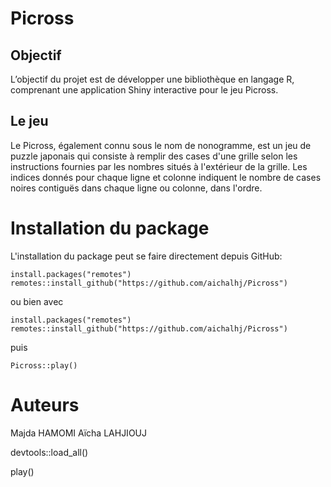 # Picross

## Objectif
L’objectif du projet est de développer une bibliothèque en langage R, comprenant une application Shiny interactive pour le jeu Picross. 

## Le jeu
Le Picross, également connu sous le nom de nonogramme, est un jeu de puzzle japonais qui consiste à remplir des cases d'une grille selon les instructions fournies par les nombres situés à l'extérieur de la grille. Les indices donnés pour chaque ligne et colonne indiquent le nombre de cases noires contiguës dans chaque ligne ou colonne, dans l'ordre.

# Installation du package

L'installation du package peut se faire directement depuis GitHub:

```
install.packages("remotes")
remotes::install_github("https://github.com/aichalhj/Picross")
```

ou bien avec

```
install.packages("remotes")
remotes::install_github("https://github.com/aichalhj/Picross")
```

puis 

```
Picross::play()
```

# Auteurs
Majda HAMOMI
Aïcha LAHJIOUJ


devtools::load_all()

play()
